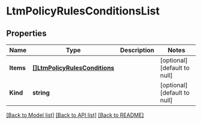 # LtmPolicyRulesConditionsList

## Properties
Name | Type | Description | Notes
------------ | ------------- | ------------- | -------------
**Items** | [**[]LtmPolicyRulesConditions**](ltm_policy_rules_conditions.md) |  | [optional] [default to null]
**Kind** | **string** |  | [optional] [default to null]

[[Back to Model list]](../README.md#documentation-for-models) [[Back to API list]](../README.md#documentation-for-api-endpoints) [[Back to README]](../README.md)


